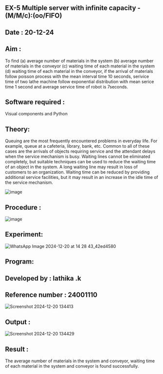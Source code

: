 ## EX-5 Multiple server with infinite capacity - (M/M/c):(oo/FIFO)
## Date : 20-12-24
## Aim :
To find (a) average number of materials in the system (b) average number of materials in the conveyor (c) waiting time of each material in the system (d) waiting time of each material in the conveyor, if the arrival  of materials follow poisson process with the mean interval time 10 seconds, serivice time of two lathe machine follow exponential distribution with mean serice time 1 second and average service time of robot is 7seconds.

## Software required :
Visual components and Python

## Theory:
Queuing are the most frequently encountered problems in everyday life. For example, queue at a cafeteria, library, bank, etc. Common to all of these cases are the arrivals of objects requiring service and the attendant delays when the service mechanism is busy. Waiting lines cannot be eliminated completely, but suitable techniques can be used to reduce the waiting time of an object in the system. A long waiting line may result in loss of customers to an organization. Waiting time can be reduced by providing additional service facilities, but it may result in an increase in the idle time of the service mechanism.

![image](https://user-images.githubusercontent.com/103921593/203238035-1c8109bc-cbf2-4c77-baea-c5b682a752ef.png)

## Procedure :

![image](https://user-images.githubusercontent.com/103921593/203238265-176740b0-eae2-4772-90be-5449869ac9b0.png)




## Experiment:

![WhatsApp Image 2024-12-20 at 14 28 43_42ed4580](https://github.com/user-attachments/assets/088dffd4-5fc8-46a3-bdcd-57b4449d09a4)


## Program:
##  Developed by : lathika .k
## Reference number : 24001110
![Screenshot 2024-12-20 134413](https://github.com/user-attachments/assets/d2ee5b52-d0fc-4065-b147-657252479300)


## Output :
![Screenshot 2024-12-20 134429](https://github.com/user-attachments/assets/45ffa460-6e6f-4d3d-a1aa-f3a4b45fc95d)

## Result : 
The average number of materials in the system and conveyor, waiting time of each material in the system and conveyor is found successfully.
